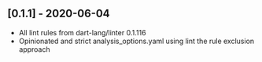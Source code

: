 ## [0.1.1] - 2020-06-04

* All lint rules from dart-lang/linter 0.1.116
* Opinionated and strict analysis_options.yaml using lint the rule exclusion approach
